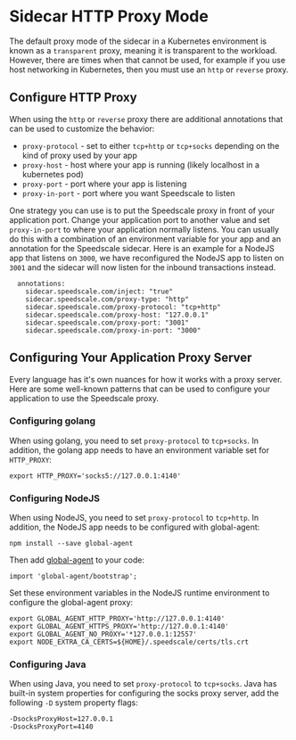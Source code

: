 
# Sidecar HTTP Proxy Mode

The default proxy mode of the sidecar in a Kubernetes environment is known as a `transparent` proxy, meaning it is transparent to the workload. However, there are times when that cannot be used, for example if you use host networking in Kubernetes, then you must use an `http` or `reverse` proxy.

## Configure HTTP Proxy

When using the `http` or `reverse` proxy there are additional annotations that can be used to customize the behavior:
* `proxy-protocol` - set to either `tcp+http` or `tcp+socks` depending on the kind of proxy used by your app
* `proxy-host` - host where your app is running (likely localhost in a kubernetes pod)
* `proxy-port` - port where your app is listening
* `proxy-in-port` - port where you want Speedscale to listen

One strategy you can use is to put the Speedscale proxy in front of your application port. Change your application port to another value and set `proxy-in-port` to where your application normally listens. You can usually do this with a combination of an environment variable for your app and an annotation for the Speedscale sidecar. Here is an example for a NodeJS app that listens on `3000`, we have reconfigured the NodeJS app to listen on `3001` and the sidecar will now listen for the inbound transactions instead.

```
  annotations:
    sidecar.speedscale.com/inject: "true"
    sidecar.speedscale.com/proxy-type: "http"
    sidecar.speedscale.com/proxy-protocol: "tcp+http"
    sidecar.speedscale.com/proxy-host: "127.0.0.1"
    sidecar.speedscale.com/proxy-port: "3001"
    sidecar.speedscale.com/proxy-in-port: "3000"
```

## Configuring Your Application Proxy Server

Every language has it's own nuances for how it works with a proxy server. Here are some well-known patterns that can be used to configure your application to use the Speedscale proxy.

### Configuring golang

When using golang, you need to set `proxy-protocol` to `tcp+socks`. In addition, the golang app needs to have an environment variable set for `HTTP_PROXY`:
```
export HTTP_PROXY='socks5://127.0.0.1:4140'
```

### Configuring NodeJS

When using NodeJS, you need to set `proxy-protocol` to `tcp+http`. In addition, the NodeJS app needs to be configured with global-agent:
```
npm install --save global-agent
```

Then add [global-agent](https://github.com/gajus/global-agent) to your code:
```
import 'global-agent/bootstrap';
```

Set these environment variables in the NodeJS runtime environment to configure the global-agent proxy:
```
export GLOBAL_AGENT_HTTP_PROXY='http://127.0.0.1:4140'
export GLOBAL_AGENT_HTTPS_PROXY='http://127.0.0.1:4140'
export GLOBAL_AGENT_NO_PROXY='*127.0.0.1:12557'
export NODE_EXTRA_CA_CERTS=${HOME}/.speedscale/certs/tls.crt
```

### Configuring Java

When using Java, you need to set `proxy-protocol` to `tcp+socks`. Java has built-in system properties for configuring the socks proxy server, add the following `-D` system property flags:
```
-DsocksProxyHost=127.0.0.1
-DsocksProxyPort=4140
```
